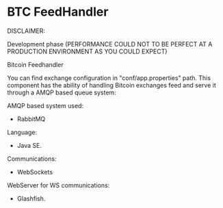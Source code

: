 # BTC FeedHandler

DISCLAIMER:

Development phase (PERFORMANCE COULD NOT TO BE PERFECT AT A PRODUCTION ENVIRONMENT AS YOU COULD EXPECT)

Bitcoin Feedhandler

You can find exchange configuration in "conf/app.properties" path. This component has the ability of handling Bitcoin exchanges feed and serve it through a AMQP based queue system:



AMQP based system used:

- RabbitMQ

Language:

- Java SE.

Communications:

- WebSockets

WebServer for WS communications:

- Glashfish.
